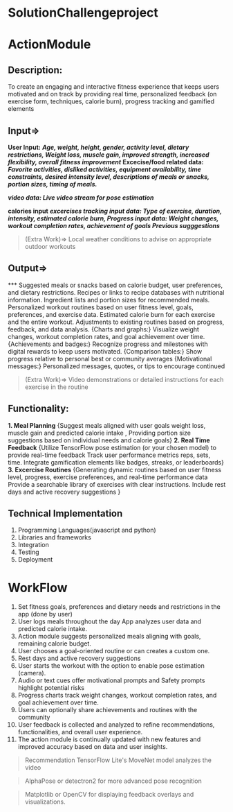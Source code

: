 # SolutionChallengeproject
# ActionModule
## Description:
To create an engaging and interactive fitness experience that keeps users motivated and on track by providing real time, personalized feedback (on exercise form, techniques, calorie burn), progress tracking and gamified elements 

## Input=>
**User Input:**  ***Age, weight, height, gender, activity level, dietary restrictions, Weight loss, muscle gain, improved strength, increased flexibility, overall fitness improvement***
**Excecise/food related data:** ***Favorite activities, disliked activities, equipment availability, time constraints, desired intensity level, descriptions of meals or snacks, portion sizes, timing of meals.***

***video data: Live video stream for pose estimation***

**calories input**
***excercises tracking input data: Type of exercise, duration, intensity, estimated calorie burn,
Progress input data:  Weight changes, workout completion rates, achievement of goals
Previous sugggestions***

> (Extra Work)=> Local weather conditions to advise on appropriate outdoor workouts

## Output=> 
*** Suggested meals or snacks based on calorie budget, user preferences, and dietary restrictions.
Recipes or links to recipe databases with nutritional information.
Ingredient lists and portion sizes for recommended meals.
Personalized workout routines based on user fitness level, goals, preferences, and exercise data.
Estimated calorie burn for each exercise and the entire workout.
Adjustments to existing routines based on progress, feedback, and data analysis.
{Charts and graphs:} Visualize weight changes, workout completion rates, and goal achievement over time.
{Achievements and badges:} Recognize progress and milestones with digital rewards to keep users motivated.
{Comparison tables:} Show progress relative to personal best or community averages
{Motivational messages:} Personalized messages, quotes, or tips to encourage continued

> (Extra Work)=> Video demonstrations or detailed instructions for each exercise in the routine

## Functionality:
**1. Meal Planning**
{Suggest meals aligned with user goals weight loss, muscle gain and predicted calorie intake , Providing portion size suggestions based on individual needs and calorie goals}
**2. Real Time Feedback** 
{Utilize TensorFlow pose estimation (or your chosen model) to provide real-time feedback
 Track user performance metrics reps, sets, time.
 Integrate gamification elements like badges, streaks, or leaderboards}
**3. Excercise Routines**
{Generating dynamic routines based on user fitness level, progress, exercise preferences, and 
 real-time performance data 
 Provide a searchable library of exercises with clear instructions.
 Include rest days and active recovery suggestions }

 ## Technical Implementation
1. Programming Languages(javascript and python)
2. Libraries and frameworks
3. Integration
4. Testing
5. Deployment

# WorkFlow
1. Set fitness goals, preferences and dietary needs and restrictions in the app (done by user)
2. User logs meals throughout the day App analyzes user data and predicted calorie intake.
3. Action module suggests personalized meals aligning with goals, remaining calorie budget.
4. User chooses a goal-oriented routine or can creates a custom one.
5. Rest days and active recovery suggestions
6. User starts the workout with the option to enable pose estimation (camera).
7. Audio or text cues offer motivational prompts and Safety prompts highlight potential risks
8. Progress charts track weight changes, workout completion rates, and goal achievement over time.
9. Users can optionally share achievements and routines with the community
10. User feedback is collected and analyzed to refine recommendations, functionalities, and overall user experience.
11. The action module is continually updated with new features and improved accuracy based on data and user insights.

> Recommendation
> TensorFlow Lite's MoveNet model analyzes the video

> AlphaPose or detectron2 for more advanced pose recognition
 
> Matplotlib or OpenCV for displaying feedback overlays and visualizations.

 
   

